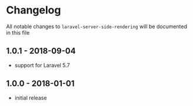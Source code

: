 # Changelog

All notable changes to `laravel-server-side-rendering` will be documented in this file

## 1.0.1 - 2018-09-04

- support for Laravel 5.7

## 1.0.0 - 2018-01-01

- initial release

